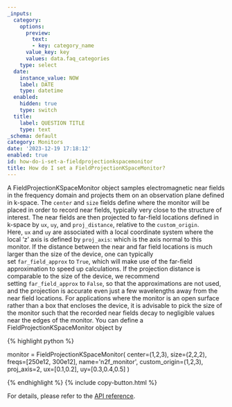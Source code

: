 ```yaml
---
_inputs:
  category:
    options:
      preview:
        text:
        - key: category_name
      value_key: key
      values: data.faq_categories
    type: select
  date:
    instance_value: NOW
    label: DATE
    type: datetime
  enabled:
    hidden: true
    type: switch
  title:
    label: QUESTION TITLE
    type: text
_schema: default
category: Monitors
date: '2023-12-19 17:18:12'
enabled: true
id: how-do-i-set-a-fieldprojectionkspacemonitor
title: How do I set a FieldProjectionKSpaceMonitor?
---
```


A FieldProjectionKSpaceMonitor object samples electromagnetic near fields in the frequency domain and projects them on an observation plane defined in k-space. The&nbsp;`center`&nbsp;and&nbsp;`size`&nbsp;fields define where the monitor will be placed in order to record near fields, typically very close to the structure of interest. The near fields are then projected to far-field locations defined in k-space by&nbsp;`ux`,&nbsp;`uy`, and&nbsp;`proj_distance`, relative to the&nbsp;`custom_origin`. Here,&nbsp;`ux`&nbsp;and&nbsp;`uy`&nbsp;are associated with a local coordinate system where the local ‘z’ axis is defined by&nbsp;`proj_axis`: which is the axis normal to this monitor. If the distance between the near and far field locations is much larger than the size of the device, one can typically set&nbsp;`far_field_approx`&nbsp;to&nbsp;`True`, which will make use of the far-field approximation to speed up calculations. If the projection distance is comparable to the size of the device, we recommend setting&nbsp;`far_field_approx`&nbsp;to&nbsp;`False`, so that the approximations are not used, and the projection is accurate even just a few wavelengths away from the near field locations. For applications where the monitor is an open surface rather than a box that encloses the device, it is advisable to pick the size of the monitor such that the recorded near fields decay to negligible values near the edges of the monitor. You can define a FieldProjectionKSpaceMonitor object by

<div markdown class="code-snippet">{% highlight python %}

monitor = FieldProjectionKSpaceMonitor(
    center=(1,2,3),
    size=(2,2,2),
    freqs=[250e12, 300e12],
    name='n2f_monitor',
    custom_origin=(1,2,3),
    proj_axis=2,
    ux=[0.1,0.2],
    uy=[0.3,0.4,0.5]
    )

{% endhighlight %}
{% include copy-button.html %}
</div>

For details, please refer to the [API reference](https://docs.flexcompute.com/projects/tidy3d/en/stable/_autosummary/tidy3d.FieldProjectionKSpaceMonitor.html).